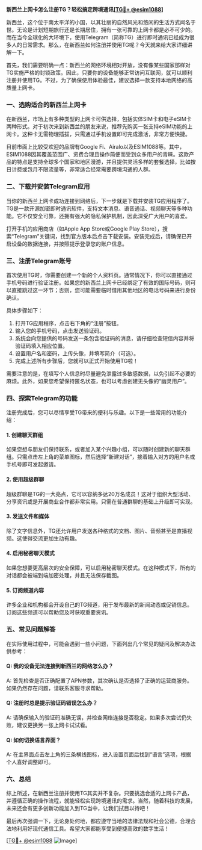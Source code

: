 **新西兰上网卡怎么注册TG？轻松搞定跨境通讯[[TG💪+ @esim1088](https://t.me/s/esim1088)]**

新西兰，这个位于南太平洋的小国，以其壮丽的自然风光和悠闲的生活方式闻名于世。无论是计划短期旅行还是长期居住，拥有一张可靠的上网卡都是必不可少的。而在当今全球化的大环境下，使用Telegram（简称TG）进行即时通讯已经成为很多人的日常需求。那么，在新西兰如何注册并使用TG呢？今天就来给大家详细讲解一下。

首先，我们需要明确一点：新西兰的网络环境相对开放，没有像某些国家那样对TG实施严格的封锁政策。因此，只要你的设备能够正常访问互联网，就可以顺利注册并使用TG。不过，为了确保使用体验最佳，建议选择一款支持本地网络的高质量上网卡。

### 一、选购适合的新西兰上网卡

在新西兰，市场上有多种类型的上网卡可供选择，包括实体SIM卡和电子eSIM卡两种形式。对于初次来到新西兰的朋友来说，推荐先购买一张支持eSIM功能的上网卡。这种卡无需物理插拔，只需通过手机设置即可完成激活，非常方便快捷。

目前市面上比较受欢迎的品牌有Google Fi、Airalo以及ESIM1088等。其中，ESIM1088因其覆盖范围广、资费合理且操作简便而受到众多用户的青睐。这款产品的特点是支持全球多个国家和地区漫游，并且提供灵活多样的套餐选择，比如按日计费或包月不限流量等，非常适合经常需要跨境沟通的人群。

### 二、下载并安装Telegram应用

当你的新西兰上网卡成功连接到网络后，下一步就是下载并安装TG应用程序了。TG是一款开源加密即时通讯软件，支持文本消息、语音通话、视频聊天等多种功能。它不仅安全可靠，还拥有强大的隐私保护机制，因此深受广大用户的喜爱。

打开手机的应用商店（如Apple App Store或Google Play Store），搜索“Telegram”关键词，找到官方版本后点击下载安装。安装完成后，请确保已开启设备的数据连接，并按照提示登录您的账户信息。

### 三、注册Telegram账号

首次使用TG时，你需要创建一个新的个人资料页。通常情况下，你可以直接通过手机号码进行验证注册。如果您的新西兰上网卡已经绑定了有效的国际号码，则可以直接跳过这一环节；否则，您可能需要临时借用其他地区的电话号码来进行身份确认。

具体步骤如下：
1. 打开TG应用程序，点击右下角的“注册”按钮。
2. 输入您的手机号码，点击发送验证码。
3. 系统会向您提供的号码发送一条包含验证码的消息，请仔细检查短信内容并将验证码填入相应位置。
4. 设置用户名和密码，上传头像，并填写简介（可选）。
5. 完成上述所有步骤后，您就可以正式开始使用TG啦！

需要注意的是，在填写个人信息时尽量避免泄露过多敏感数据，以免引起不必要的麻烦。此外，如果您希望保持匿名状态，也可以考虑创建无头像的“幽灵用户”。

### 四、探索Telegram的功能

注册完成后，您可以尽情享受TG带来的便利与乐趣。以下是一些常用的功能介绍：

#### 1. 创建聊天群组
如果您想与朋友们保持联系，或者加入某个兴趣小组，可以随时创建新的聊天群组。只需点击左上角的菜单图标，然后选择“新建对话”，接着输入对方的用户名或手机号即可发起邀请。

#### 2. 使用超级群聊
超级群聊是TG的一大亮点，它可以容纳多达20万名成员！这对于组织大型活动、分享资讯或是开展商业合作都非常实用。只需在普通群聊的基础上升级即可实现。

#### 3. 发送文件和媒体
除了文字信息外，TG还允许用户发送各种格式的文档、图片、音频甚至是直播视频。这使得交流更加生动有趣。

#### 4. 启用秘密聊天模式
如果您想要更高层次的安全保障，可以启用秘密聊天模式。在这种模式下，所有的对话都会被端到端加密处理，并且无法保存截图。

#### 5. 订阅频道内容
许多企业和机构都会开设自己的TG频道，用于发布最新的新闻动态或促销信息。订阅这些频道可以帮助您及时获取重要资讯。

### 五、常见问题解答

在实际使用过程中，可能会遇到一些小问题，下面列出几个常见的疑问及解决办法供参考：

#### Q: 我的设备无法连接到新西兰的网络怎么办？
A: 首先检查是否正确配置了APN参数，其次确认是否选择了正确的运营商服务。如果仍然存在问题，请联系客服寻求帮助。

#### Q: 注册时总是提示验证码错误怎么办？
A: 请确保输入的验证码准确无误，并检查网络连接是否稳定。如果多次尝试仍失败，建议更换另一张上网卡试试看。

#### Q: 如何切换语言界面？
A: 在主界面点击左上角的三条横线图标，进入设置页面后找到“语言”选项，根据个人喜好调整即可。

### 六、总结

综上所述，在新西兰注册并使用TG其实并不复杂。只要挑选合适的上网卡产品，并遵循正确的操作流程，就能轻松实现跨境通讯的需求。当然，随着科技的发展，未来还会有更多创新功能加入到TG当中，让我们拭目以待吧！

最后再次强调一下，无论身处何地，都应遵守当地的法律法规和社会公德，合理合法地利用好现代通信工具。希望大家都能享受到便捷高效的数字生活！

[[TG💪+ @esim1088](https://t.me/s/esim1088) ![Image](https://i.postimg.cc/4NQfJmqS/Snipaste-2025-05-13-00-14-12.png)]
